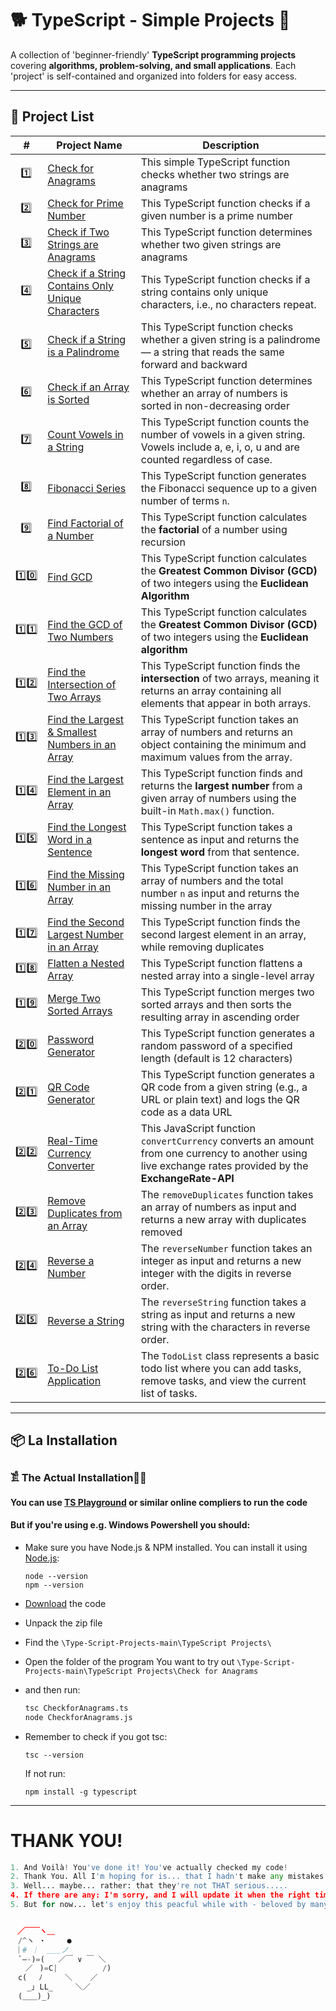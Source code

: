 # 🐕 TypeScript - Simple Projects 🚀  

A collection of 'beginner-friendly' **TypeScript programming projects** covering **algorithms, problem-solving, and small applications**. Each 'project' is self-contained and organized into folders for easy access.  

---

## 📂 Project List  

| #  | Project Name               | Description |
|----|----------------------------|-------------|
|‎  ‎ 1️⃣ |[Check for Anagrams](https://github.com/JakubStachh/Type-Script-Projects/tree/main/TypeScript%20Projects/Check%20for%20Anagrams)|This simple TypeScript function checks whether two strings are anagrams|
|‎  ‎ 2️⃣ |[Check for Prime Number](https://github.com/JakubStachh/Type-Script-Projects/tree/main/TypeScript%20Projects/Check%20for%20Prime%20Number)|This TypeScript function checks if a given number is a prime number|
|‎‎‎  ‎ 3️⃣ |[Check if Two Strings are Anagrams](https://github.com/JakubStachh/Type-Script-Projects/tree/main/TypeScript%20Projects/Check%20if%20Two%20Strings%20are%20Anagrams)|This TypeScript function determines whether two given strings are anagrams|
|‎  ‎ 4️⃣ |[Check if a String Contains Only Unique Characters](https://github.com/JakubStachh/Type-Script-Projects/tree/main/TypeScript%20Projects/Check%20if%20a%20String%20Contains%20Only%20Unique%20Characters)|This TypeScript function checks if a string contains only unique characters, i.e., no characters repeat.|
|‎  ‎ 5️⃣ |[Check if a String is a Palindrome](https://github.com/JakubStachh/Type-Script-Projects/tree/main/TypeScript%20Projects/Check%20if%20a%20String%20is%20a%20Palindrome)|This TypeScript function checks whether a given string is a palindrome — a string that reads the same forward and backward|
|‎  ‎ 6️⃣ |[Check if an Array is Sorted](https://github.com/JakubStachh/Type-Script-Projects/tree/main/TypeScript%20Projects/Check%20if%20an%20Array%20is%20Sorted)|This TypeScript function determines whether an array of numbers is sorted in non-decreasing order|
|‎  ‎ 7️⃣ |[Count Vowels in a String](https://github.com/JakubStachh/Type-Script-Projects/tree/main/TypeScript%20Projects/Count%20Vowels%20in%20a%20String)|This TypeScript function counts the number of vowels in a given string. Vowels include a, e, i, o, u and are counted regardless of case.|
|‎  ‎ 8️⃣ |[Fibonacci Series](https://github.com/JakubStachh/Type-Script-Projects/tree/main/TypeScript%20Projects/Fibonacci%20Series)|This TypeScript function generates the Fibonacci sequence up to a given number of terms `n`.|
|‎  ‎ 9️⃣ |[Find Factorial of a Number](https://github.com/JakubStachh/Type-Script-Projects/tree/main/TypeScript%20Projects/Find%20Factorial%20of%20a%20Number)|This TypeScript function calculates the **factorial** of a number using recursion|
| 1️⃣0️⃣ |[Find GCD](https://github.com/JakubStachh/Type-Script-Projects/tree/main/TypeScript%20Projects/Find%20GCD)|This TypeScript function calculates the **Greatest Common Divisor (GCD)** of two integers using the **Euclidean Algorithm**|
| 1️⃣1️⃣ |[Find the GCD of Two Numbers](https://github.com/JakubStachh/Type-Script-Projects/tree/main/TypeScript%20Projects/Find%20the%20GCD%20of%20Two%20Numbers)|This TypeScript function calculates the **Greatest Common Divisor (GCD)** of two integers using the **Euclidean algorithm**|
| 1️⃣2️⃣ |[Find the Intersection of Two Arrays](https://github.com/JakubStachh/Type-Script-Projects/tree/main/TypeScript%20Projects/Find%20the%20Intersection%20of%20Two%20Arrays)|This TypeScript function finds the **intersection** of two arrays, meaning it returns an array containing all elements that appear in both arrays.|
| 1️⃣3️⃣ |[Find the Largest & Smallest Numbers in an Array](https://github.com/JakubStachh/Type-Script-Projects/tree/main/TypeScript%20Projects/Find%20the%20Largest%20%26%20Smallest%20Numbers%20in%20an%20Array)|This TypeScript function takes an array of numbers and returns an object containing the minimum and maximum values from the array.|
| 1️⃣4️⃣ |[Find the Largest Element in an Array](https://github.com/JakubStachh/Type-Script-Projects/tree/main/TypeScript%20Projects/Find%20the%20Largest%20Element%20in%20an%20Array)|This TypeScript function finds and returns the **largest number** from a given array of numbers using the built-in `Math.max()` function.|
| 1️⃣5️⃣ |[Find the Longest Word in a Sentence](https://github.com/JakubStachh/Type-Script-Projects/tree/main/TypeScript%20Projects/Find%20the%20Longest%20Word%20in%20a%20Sentence)|This TypeScript function takes a sentence as input and returns the **longest word** from that sentence.|
| 1️⃣6️⃣ |[Find the Missing Number in an Array](https://github.com/JakubStachh/Type-Script-Projects/tree/main/TypeScript%20Projects/Find%20the%20Missing%20Number%20in%20an%20Array)|This TypeScript function takes an array of numbers and the total number `n` as input and returns the missing number in the array|
| 1️⃣7️⃣ |[Find the Second Largest Number in an Array](https://github.com/JakubStachh/Type-Script-Projects/tree/main/TypeScript%20Projects/Find%20the%20Second%20Largest%20Number%20in%20an%20Array)|This TypeScript function finds the second largest element in an array, while removing duplicates|
| 1️⃣8️⃣ |[Flatten a Nested Array](https://github.com/JakubStachh/Type-Script-Projects/tree/main/TypeScript%20Projects/Flatten%20a%20Nested%20Array)|This TypeScript function flattens a nested array into a single-level array|
| 1️⃣9️⃣ |[Merge Two Sorted Arrays](https://github.com/JakubStachh/Type-Script-Projects/tree/main/TypeScript%20Projects/Merge%20Two%20Sorted%20Arrays)|This TypeScript function merges two sorted arrays and then sorts the resulting array in ascending order|
| 2️⃣0️⃣ |[Password Generator](https://github.com/JakubStachh/Type-Script-Projects/tree/main/TypeScript%20Projects/Password%20Generator)|This TypeScript function generates a random password of a specified length (default is 12 characters)|
| 2️⃣1️⃣ |[QR Code Generator](https://github.com/JakubStachh/Type-Script-Projects/tree/main/TypeScript%20Projects/QR%20Code%20Generator)|This TypeScript function generates a QR code from a given string (e.g., a URL or plain text) and logs the QR code as a data URL|
| 2️⃣2️⃣ |[Real-Time Currency Converter](https://github.com/JakubStachh/Type-Script-Projects/tree/main/TypeScript%20Projects/Real-Time%20Currency%20Converter)|This JavaScript function `convertCurrency` converts an amount from one currency to another using live exchange rates provided by the **ExchangeRate-API**|
| 2️⃣3️⃣ |[Remove Duplicates from an Array](https://github.com/JakubStachh/Type-Script-Projects/tree/main/TypeScript%20Projects/Remove%20Duplicates%20from%20an%20Array)|The `removeDuplicates` function takes an array of numbers as input and returns a new array with duplicates removed|
| 2️⃣4️⃣ |[Reverse a Number](https://github.com/JakubStachh/Type-Script-Projects/tree/main/TypeScript%20Projects/Reverse%20a%20Number)|The `reverseNumber` function takes an integer as input and returns a new integer with the digits in reverse order.|
| 2️⃣5️⃣ |[Reverse a String](https://github.com/JakubStachh/Type-Script-Projects/tree/main/TypeScript%20Projects/Reverse%20a%20String)|The `reverseString` function takes a string as input and returns a new string with the characters in reverse order.|
| 2️⃣6️⃣ |[To-Do List Application](https://github.com/JakubStachh/Type-Script-Projects/tree/main/TypeScript%20Projects/To-Do%20List%20Application)|The `TodoList` class represents a basic todo list where you can add tasks, remove tasks, and view the current list of tasks.|



---

## 📦 La Installation

### 𓀃 The Actual Installation🤌🤌

#### You can use [TS Playground](https://www.typescriptlang.org/play/?#code/Q) or similar online compliers to run the code

#### But if you're using e.g. Windows Powershell you should:

- Make sure you have Node.js & NPM installed. You can install it using [Node.js](https://nodejs.org/en):

  ```
  node --version
  npm --version
  ```
  
- [Download](https://github.com/JakubStachh/Type-Script-Projects/archive/refs/heads/main.zip) the code
- Unpack the zip file
- Find the `\Type-Script-Projects-main\TypeScript Projects\`
- Open the folder of the program You want to try out `\Type-Script-Projects-main\TypeScript Projects\Check for Anagrams`
- and then run:
  
  ```sh
  tsc CheckforAnagrams.ts
  node CheckforAnagrams.js
  ```
- Remember to check if you got tsc:
  ```
  tsc --version
  ```
  If not run:
  ```
  npm install -g typescript
  ```

---

# THANK YOU!
```python
1. And Voilà! You've done it! You've actually checked my code! 
2. Thank You. All I'm hoping for is... that I hadn't make any mistakes.
3. Well... maybe... rather: that they're not THAT serious.....
4. If there are any: I'm sorry, and I will update it when the right time comes.... 
5. But for now... let's enjoy this peacful while with - beloved by many - EL SNOOPY!!!


ㅤ／￣￣ヽ＿
　/^ヽ ・   　●
 ｜# ｜　＿＿ノ
　`―-)=(   ／￣ ∨ ￣ ＼
　　／ㅤ)=C|          /)
　c(　 ﾉ     ＼    ／
　  _｣ LL_     ＼／
　(＿＿)_)
```
